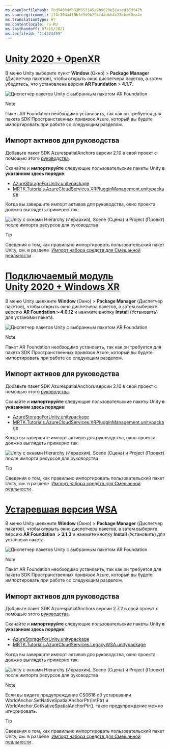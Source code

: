 ```yaml
---
ms.openlocfilehash: 7cd9400ddb83b95f145a9b962be51aaed30df47b
ms.sourcegitcommit: 114c304a416bfe9d9b294c4adbb4c23cbe60ea4e
ms.translationtype: HT
ms.contentlocale: ru-RU
ms.lasthandoff: 07/15/2021
ms.locfileid: "114224499"
---
```

# <a name="unity-2020--openxr"></a>[Unity 2020 + OpenXR](#tab/openxr)

В меню Unity выберите пункт **Window** (Окно) > **Package Manager** (Диспетчер пакетов), чтобы открыть окно диспетчера пакетов, а затем убедитесь, что установлена версия **AR Foundation** > **4.1.7**.

![Диспетчер пакетов Unity с выбранным пакетом AR Foundation](../images/mr-learning-asa/asa-02-section3-step1-1-OpenXR.png)

> [!NOTE]
> Пакет AR Foundation необходимо установить, так как он требуется для пакета SDK Пространственных привязок Azure, который вы будете импортировать при работе со следующим разделом.

## <a name="importing-the-tutorial-assets"></a>Импорт активов для руководства

Добавьте пакет SDK AzurespatialAnchors версии 2.10 в свой проект с помощью этого [руководства](/azure/spatial-anchors/how-tos/setup-unity-project?tabs=UPMPackage).

Скачайте и **импортируйте** следующие пользовательские пакеты Unity **в указанном здесь порядке**:

* [AzureStorageForUnity.unitypackage](https://github.com/microsoft/MixedRealityLearning/releases/download/azure-cloud-services-v2.4.0/AzureStorageForUnity.unitypackage)
* [MRTK.Tutorials.AzureCloudServices.XRPlugginManagement.unitypackage](https://github.com/microsoft/MixedRealityLearning/releases/download/azure-cloud-services-v2.4.0/MRTK.Tutorials.AzureCloudServices.XRPlugginManagement.unitypackage)

Когда вы завершите импорт активов для руководства, окно проекта должно выглядеть примерно так:

![Unity с окнами Hierarchy (Иерархия), Scene (Сцена) и Project (Проект) после импорта ресурсов для руководства](../images/mr-learning-azure/tutorial1-section4-step1-1-OpenXR.png)

> [!TIP]
> Сведения о том, как правильно импортировать пользовательский пакет Unity, см. в разделе  [Импорт набора средств для Смешанной реальности](../mr-learning-base-04.md#importing-the-tutorial-assets) .

# <a name="unity-2020--windows-xr-plugin"></a>[Подключаемый модуль Unity 2020 + Windows XR](#tab/winxr)

В меню Unity щелкните **Window** (Окно) > **Package Manager** (Диспетчер пакетов), чтобы открыть окно диспетчера пакетов, а затем выберите версию **AR Foundation > 4.0.12** и нажмите кнопку **Install** (Установить) для установки пакета.

![Диспетчер пакетов Unity с выбранным пакетом AR Foundation](../images/mr-learning-asa/asa-02-section3-step1-1-XRSDK.png)

> [!NOTE]
> Пакет AR Foundation необходимо установить, так как он требуется для пакета SDK Пространственных привязок Azure, который вы будете импортировать при работе со следующим разделом.

## <a name="importing-the-tutorial-assets"></a>Импорт активов для руководства

Добавьте пакет SDK AzurespatialAnchors версии 2.10 в свой проект с помощью этого [руководства](/azure/spatial-anchors/how-tos/setup-unity-project?tabs=UPMPackage).

Скачайте и **импортируйте** следующие пользовательские пакеты Unity **в указанном здесь порядке**:

* [AzureStorageForUnity.unitypackage](https://github.com/microsoft/MixedRealityLearning/releases/download/azure-cloud-services-v2.4.0/AzureStorageForUnity.unitypackage)
* [MRTK.Tutorials.AzureCloudServices.XRPlugginManagement.unitypackage](https://github.com/microsoft/MixedRealityLearning/releases/download/azure-cloud-services-v2.4.0/MRTK.Tutorials.AzureCloudServices.XRPlugginManagement.unitypackage)

Когда вы завершите импорт активов для руководства, окно проекта должно выглядеть примерно так:

![Unity с окнами Hierarchy (Иерархия), Scene (Сцена) и Project (Проект) после импорта ресурсов для руководства](../images/mr-learning-azure/tutorial1-section4-step1-1-XRSDK.png)

> [!TIP]
> Сведения о том, как правильно импортировать пользовательский пакет Unity, см. в разделе  [Импорт набора средств для Смешанной реальности](../mr-learning-base-04.md#importing-the-tutorial-assets) .

# <a name="legacy-wsa"></a>[Устаревшая версия WSA](#tab/wsa)

В меню Unity щелкните **Window** (Окно) > **Package Manager** (Диспетчер пакетов), чтобы открыть окно диспетчера пакетов, а затем выберите версию **AR Foundation  > 3.1.3** и нажмите кнопку **Install** (Установить) для установки пакета.

![Диспетчер пакетов Unity с выбранным пакетом AR Foundation](../images/mr-learning-asa/asa-02-section3-step1-1-Legacy.png)

> [!NOTE]
> Пакет AR Foundation необходимо установить, так как он требуется для пакета SDK Пространственных привязок Azure, который вы будете импортировать при работе со следующим разделом.

## <a name="importing-the-tutorial-assets"></a>Импорт активов для руководства

Добавьте пакет SDK AzurespatialAnchors версии 2.7.2 в свой проект с помощью этого [руководства](/azure/spatial-anchors/how-tos/setup-unity-project?tabs=UPMPackage).

Скачайте и **импортируйте** следующие пользовательские пакеты Unity **в указанном здесь порядке**:

* [AzureStorageForUnity.unitypackage](https://github.com/microsoft/MixedRealityLearning/releases/download/azure-cloud-services-v2.4.0/AzureStorageForUnity.unitypackage)
* [MRTK.Tutorials.AzureCloudServices.LegacyWSA.unitypackage](https://github.com/microsoft/MixedRealityLearning/releases/download/azure-cloud-services-v2.4.0/MRTK.Tutorials.AzureCloudServices.LegacyWSA.unitypackage)

Когда вы завершите импорт активов для руководства, окно проекта должно выглядеть примерно так:

![Unity с окнами Hierarchy (Иерархия), Scene (Сцена) и Project (Проект) после импорта ресурсов для руководства](../images/mr-learning-azure/tutorial1-section4-step1-1-Legacy.png)

> [!NOTE]
> Если вы видите предупреждение CS0618 об устаревании WorldAnchor.SetNativeSpatialAnchorPtr(IntPtr) и WorldAnchor.GetNativeSpatialAnchorPtr(), такое предупреждение можно игнорировать.

> [!TIP]
> Сведения о том, как правильно импортировать пользовательский пакет Unity, см. в разделе  [Импорт набора средств для Смешанной реальности](../mr-learning-base-04.md#importing-the-tutorial-assets) .
